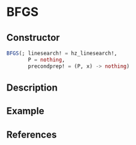# BFGS
## Constructor
```julia
BFGS(; linesearch! = hz_linesearch!,
       P = nothing,
       precondprep! = (P, x) -> nothing)
```
## Description
## Example
## References
